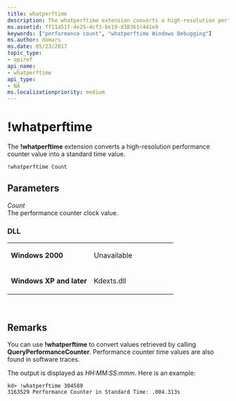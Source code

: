 ```yaml
---
title: whatperftime
description: The whatperftime extension converts a high-resolution performance counter value into a standard time value.
ms.assetid: ff11a51f-4e25-4cf3-be19-d38361c441e9
keywords: ["performance count", "whatperftime Windows Debugging"]
ms.author: domars
ms.date: 05/23/2017
topic_type:
- apiref
api_name:
- whatperftime
api_type:
- NA
ms.localizationpriority: medium
---
```


# !whatperftime


The **!whatperftime** extension converts a high-resolution performance counter value into a standard time value.

```
!whatperftime Count
```

## <span id="Parameters"></span><span id="parameters"></span><span id="PARAMETERS"></span>Parameters


<span id="_______Count______"></span><span id="_______count______"></span><span id="_______COUNT______"></span> *Count*   
The performance counter clock value.

### <span id="DLL"></span><span id="dll"></span>DLL

<table>
<colgroup>
<col width="50%" />
<col width="50%" />
</colgroup>
<tbody>
<tr class="odd">
<td align="left"><p><strong>Windows 2000</strong></p></td>
<td align="left"><p>Unavailable</p></td>
</tr>
<tr class="even">
<td align="left"><p><strong>Windows XP and later</strong></p></td>
<td align="left"><p>Kdexts.dll</p></td>
</tr>
</tbody>
</table>

 

Remarks
-------

You can use **!whatperftime** to convert values retrieved by calling **QueryPerformanceCounter**. Performance counter time values are also found in software traces.

The output is displayed as *HH:MM:SS.mmm*. Here is an example:

```
kd> !whatperftime 304589
3163529 Performance Counter in Standard Time: .004.313s
```

 

 





